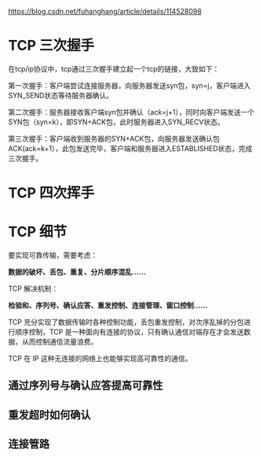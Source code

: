 <https://blog.csdn.net/fuhanghang/article/details/114528098>

# TCP 三次握手

在tcp/ip协议中，tcp通过三次握手建立起一个tcp的链接，大致如下：

第一次握手：客户端尝试连接服务器，向服务器发送syn包，syn=j，客户端进入SYN_SEND状态等待服务器确认。

第二次握手：服务器接收客户端syn包并确认（ack=j+1），同时向客户端发送一个SYN包（syn=k），即SYN+ACK包，此时服务器进入SYN_RECV状态。

第三次握手：客户端收到服务器的SYN+ACK包，向服务器发送确认包ACK(ack=k+1），此包发送完毕，客户端和服务器进入ESTABLISHED状态，完成三次握手。


# TCP 四次挥手






# TCP 细节
要实现可靠传输，需要考虑：

**数据的破坏、丢包、重复、分片顺序混乱……**

TCP 解决机制：

**检验和、序列号、确认应答、重发控制、连接管理、窗口控制……**


TCP 充分实现了数据传输时各种控制功能，丢包重发控制，对次序乱掉的分包进行顺序控制，TCP 是一种面向有连接的协议，只有确认通信对端存在才会发送数据，从而控制通信流量浪费。

TCP 在 IP 这种无连接的网络上也能够实现高可靠性的通信。


## 通过序列号与确认应答提高可靠性

## 重发超时如何确认

## 连接管路

## 